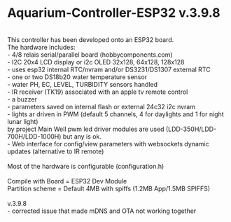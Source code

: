 # Aquarium-Controller-ESP32 v.3.9.8

<br>		This controller has been developed onto an ESP32 board.
<br>		The hardware includes:
<br>		- 4/8 relais serial/parallel board (hobbycomponents.com)
<br>		- I2C 20x4 LCD display or i2c OLED 32x128, 64x128, 128x128
<br>		- uses esp32 internal RTC/nvram and/or DS3231/DS1307 external RTC
<br>		- one or two DS18b20 water temperature sensor
<br>    - water PH, EC, LEVEL, TURBIDITY sensors handled
<br>		- IR receiver (TK19) associated with an apple tv remote control
<br>		- a buzzer
<br>		- parameters saved on internal flash or external 24c32 i2c nvram
<br>		- lights ar driven in PWM (default 5 channels, 4 for daylights and 1 for night lunar light)
<br>  		by project Main Well pwm led driver modules are used (LDD-350H/LDD-700H/LDD-1000H) but any is ok.
<br>		- Web interface for config/view parameters with websockets dynamic updates (alternative to IR remote)
<br>
<br>		Most of the hardware is configurable (configuration.h)
<br>
<br>		Compile with 	Board = ESP32 Dev Module
<br>						Partition scheme = Default 4MB with spiffs (1.2MB App/1.5MB SPIFFS)
<br><br> v.3.9.8
<br> - corrected issue that made mDNS and OTA not working together
<br>
